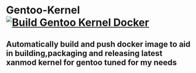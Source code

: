 # Gentoo-Kernel [![Build Gentoo Kernel Docker](https://github.com/x0rzavi/gentoo-kernel-docker/actions/workflows/docker.yml/badge.svg)](https://github.com/x0rzavi/gentoo-kernel-docker/actions/workflows/docker.yml)

## Automatically build and push docker image to aid in building,packaging and releasing latest xanmod kernel for gentoo tuned for my needs
